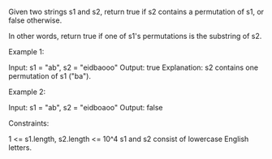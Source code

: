 Given two strings s1 and s2, return true if s2 contains a permutation of s1,
or false otherwise.

In other words, return true if one of s1's permutations is the substring of
s2.


Example 1:


Input: s1 = "ab", s2 = "eidbaooo"
Output: true
Explanation: s2 contains one permutation of s1 ("ba").


Example 2:


Input: s1 = "ab", s2 = "eidboaoo"
Output: false



Constraints:


1 <= s1.length, s2.length <= 10^4
s1 and s2 consist of lowercase English letters.




